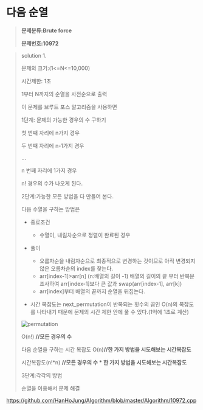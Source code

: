 # 다음 순열

> **문제분류:Brute force**
>
> **문제번호:10972**

> solution 1.
>
> 문제의 크기:(1<=N<=10,000)
>
> 시간제한: 1초
>
> 1부터 N까지의 순열을 사전순으로 출력
>
>
>
> 이 문제를 브루트 포스 알고리즘을 사용하면
>
> 1단계: 문제의 가능한 경우의 수 구하기
>
> 첫 번째 자리에 n가지 경우
>
> 두 번째 자리에 n-1가지 경우
>
> ...
>
> n 번째 자리에 1가지 경우
>
> n! 경우의 수가 나오게 된다.
>
>
>
> 2단계:가능한 모든 방법을 다 만들어 본다.
>
> 다음 수열을 구하는 방법은
>
> - 종료조건
>
>   - 수열이, 내림차순으로 정렬이 완료된 경우
>
> - 풀이
>
>   - 오름차순을 내림차순으로 최종적으로 변경하는 것이므로 아직 변경되지 않은 오름차순의 index를 찾는다.
>   - arr[index-1]>arr[n] (n:배열의 길이 -1) 배열의 길이의 끝 부터 반복문 조사하여 arr[index-1]보다 큰 값과 swap(arr[index-1], arr[k])
>   - arr[index]부터 배열의 끝까지 순열을 뒤집는다.
>
> - 시간 복잡도는 next_permutation이 반복되는 횟수의 곱인 O(n)의 복잡도를 나타내기 때문에 문제의 시간 제한 안에 풀 수 있다.(1억에 1초로 계산)
>
>
>
> ![permutation](https://vitamindragon.github.io/assets/images/permutation.jpg)
>
> O(n!) **//모든 경우의 수**
>
> 다음 순열을 구하는 시간 복잡도  O(n)**//한 가지 방법을 시도해보는 시간복잡도**
>
> 시간복잡도(n!*n) **//모든 경우의 수 * 한 가지 방법을 시도해보는 시간복잡도**
>
>
>
> 3단계:각각의 방법
>
> 순열을 이용해서 문제 해결
>
>

https://github.com/HanHoJung/Algorithm/blob/master/Algorithm/10972.cpp












